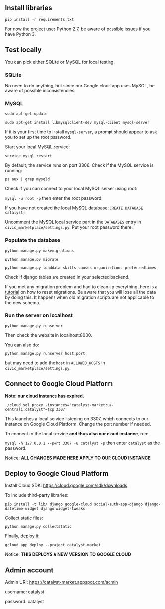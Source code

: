 ## Install libraries

`pip install -r requirements.txt`

For now the project uses Python 2.7, be aware of possible issues if you have Python 3.

## Test locally

You can pick either SQLite or MySQL for local testing.

### SQLite

No need to do anything, but since our Google cloud app uses MySQL, be aware of possible inconsistencies.

### MySQL

`sudo apt-get update`

`sudo apt-get install libmysqlclient-dev mysql-client mysql-server`

If it is your first time to install `mysql-server`, a prompt should appear to ask you to set up the root password.

Start your local MySQL service:

`service mysql restart`

By default, the service runs on port 3306.
Check if the MySQL service is running:

`ps aux | grep mysqld`

Check if you can connect to your local MySQL server using root:

`mysql -u root -p` then enter the root password.

If you have not created the local MySQL database:
`CREATE DATABASE catalyst;`

Uncomment the MySQL local service part in the `DATABASES` entry in `civic_marketplace/settings.py`. Put your root password there.

### Populate the database

`python manage.py makemigrations`

`python manage.py migrate`

`python manage.py loaddata skills causes organizations preferredtimes`

Check if django tables are created in your selected backend.

If you met any migration problem and had to clean up everything, here is a [tutorial](https://simpleisbetterthancomplex.com/tutorial/2016/07/26/how-to-reset-migrations.html) on how to reset migrations. Be aware that you will lose all the data by doing this. It happens when old migration scripts are not applicable to the new schema.

### Run the server on localhost

`python manage.py runserver`

Then check the website in localhost:8000.

You can also do:

`python manage.py runserver host:port`

but may need to add the `host` in `ALLOWED_HOSTS` in `civic_marketplace/settings.py`.

## Connect to Google Cloud Platform

**Note: our cloud instance has expired.**

`./cloud_sql_proxy -instances="catalyst-market:us-central1:catalyst"=tcp:3307`

This launches a local service listening on 3307, which connects to our instance on Google Cloud Platform.
Change the port number if needed.

To connect to the local service **and thus also our cloud instance**, run:

`mysql -h 127.0.0.1 --port 3307 -u catalyst -p` then enter `catalyst` as the password.

Notice: **ALL CHANGES MADE HERE APPLY TO OUR CLOUD INSTANCE**

## Deploy to Google Cloud Platform

Install Cloud SDK: https://cloud.google.com/sdk/downloads

To include third-party libraries:

`pip install -t lib/ django google-cloud social-auth-app-django django-datetime-widget django-widget-tweaks`

Collect static files:

`python manage.py collectstatic`

Finally, deploy it:

`gcloud app deploy --project catalyst-market`

Notice: **THIS DEPLOYS A NEW VERSION TO GOOGLE CLOUD**

## Admin account

Admin URI: https://catalyst-market.appspot.com/admin

username: catalyst

password: catalyst

